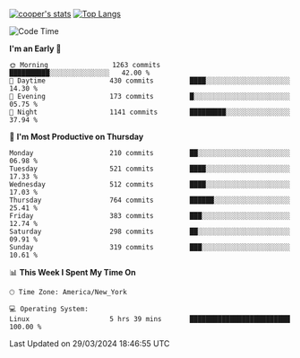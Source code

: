 [![cooper's stats](https://github-readme-stats-dwoluvhms-coopjz.vercel.app/api?username=coopjz&count_private=true)](https://github.com/coopjz/github-readme-stats)
[![Top Langs](https://github-readme-stats-dwoluvhms-coopjz.vercel.app/api/top-langs/?username=coopjz&count_private=true&langs_count=8&layout=compact)](https://github.com/coopjz/github-readme-stats)
<!--START_SECTION:waka-->
![Code Time](http://img.shields.io/badge/Code%20Time-7%20hrs%2037%20mins-blue)

**I'm an Early 🐤** 

```text
🌞 Morning                1263 commits        ██████████░░░░░░░░░░░░░░░   42.00 % 
🌆 Daytime                430 commits         ████░░░░░░░░░░░░░░░░░░░░░   14.30 % 
🌃 Evening                173 commits         █░░░░░░░░░░░░░░░░░░░░░░░░   05.75 % 
🌙 Night                  1141 commits        █████████░░░░░░░░░░░░░░░░   37.94 % 
```
📅 **I'm Most Productive on Thursday** 

```text
Monday                   210 commits         ██░░░░░░░░░░░░░░░░░░░░░░░   06.98 % 
Tuesday                  521 commits         ████░░░░░░░░░░░░░░░░░░░░░   17.33 % 
Wednesday                512 commits         ████░░░░░░░░░░░░░░░░░░░░░   17.03 % 
Thursday                 764 commits         ██████░░░░░░░░░░░░░░░░░░░   25.41 % 
Friday                   383 commits         ███░░░░░░░░░░░░░░░░░░░░░░   12.74 % 
Saturday                 298 commits         ██░░░░░░░░░░░░░░░░░░░░░░░   09.91 % 
Sunday                   319 commits         ███░░░░░░░░░░░░░░░░░░░░░░   10.61 % 
```


📊 **This Week I Spent My Time On** 

```text
🕑︎ Time Zone: America/New_York

💻 Operating System: 
Linux                    5 hrs 39 mins       █████████████████████████   100.00 % 
```


 Last Updated on 29/03/2024 18:46:55 UTC
<!--END_SECTION:waka-->
